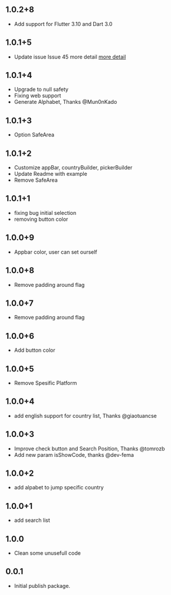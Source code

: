 ## 1.0.2+8
- Add support for Flutter 3.10 and Dart 3.0
## 1.0.1+5
- Update issue Issue 45 more detail [ more detail](https://github.com/hifiaz/country-list-pick/pull/46#issue-690242804 "more detail")
## 1.0.1+4
- Upgrade to null safety
- Fixing web support
- Generate Alphabet, Thanks @Mun0nKado
## 1.0.1+3
- Option SafeArea
  
## 1.0.1+2
- Customize appBar, countryBuilder, pickerBuilder 
- Update Readme with example
- Remove SafeArea

## 1.0.1+1
- fixing bug initial selection
- removing button color
  
## 1.0.0+9
- Appbar color, user can set ourself
  
## 1.0.0+8
- Remove padding around flag
  
## 1.0.0+7
- Remove padding around flag
  
## 1.0.0+6
- Add button color
  
## 1.0.0+5
- Remove Spesific Platform

## 1.0.0+4
- add english support for country list, Thanks @giaotuancse
  
## 1.0.0+3

- Improve check button and Search Position, Thanks @tomrozb
- Add new param isShowCode, thanks @dev-fema 

## 1.0.0+2

- add alpabet to jump specific country

## 1.0.0+1

- add search list

## 1.0.0

- Clean some unusefull code

## 0.0.1

- Initial publish package.
